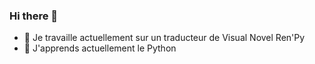 ### Hi there 👋


- 🔭 Je travaille actuellement sur un traducteur de Visual Novel Ren'Py
- 🌱 J'apprends actuellement le Python 
